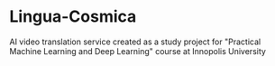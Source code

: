 # Lingua-Cosmica
AI video translation service created as a study project for "Practical Machine Learning and Deep Learning" course at Innopolis University
